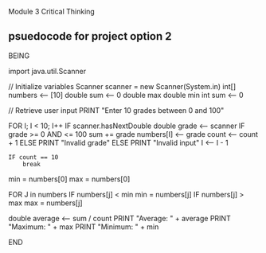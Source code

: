 Module 3 Critical Thinking

psuedocode for project option 2
-------------------------------


BEING

import java.util.Scanner

// Initialize variables
Scanner scanner = new Scanner(System.in)
int[] numbers <-- [10]
double sum <-- 0
double max
double min
int sum <-- 0

// Retrieve user input
PRINT "Enter 10 grades between 0 and 100"

FOR I; I < 10; I++
    IF scanner.hasNextDouble
        double grade <-- scanner
        IF grade >= 0 AND <= 100
            sum += grade
            numbers[I] <-- grade
            count <-- count + 1
        ELSE
            PRINT "Invalid grade"
    ELSE
        PRINT "Invalid input"
        I <-- I - 1

    IF count == 10
        break

min = numbers[0]
max = numbers[0]

FOR J in numbers
    IF numbers[j] < min
        min = numbers[j]
    IF numbers[j] > max
        max = numbers[j]

double average <-- sum / count
PRINT "Average: " + average
PRINT "Maximum: " + max
PRINT "Minimum: " + min

END

